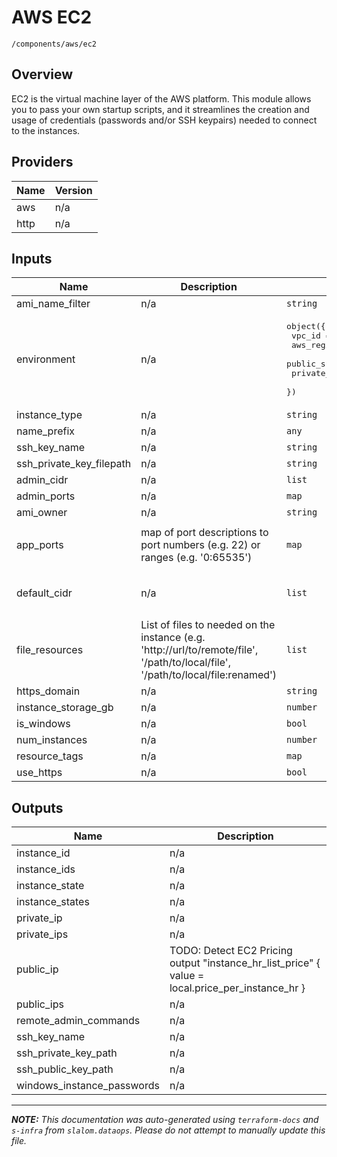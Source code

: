 
# AWS EC2

`/components/aws/ec2`

## Overview


EC2 is the virtual machine layer of the AWS platform. This module allows you to pass your own startup scripts, and it streamlines the creation and usage of
credentials (passwords and/or SSH keypairs) needed to connect to the instances.

## Providers

| Name | Version |
|------|---------|
| aws | n/a |
| http | n/a |

## Inputs

| Name | Description | Type | Default | Required |
|------|-------------|------|---------|:-----:|
| ami\_name\_filter | n/a | `string` | n/a | yes |
| environment | n/a | <pre>object({<br>    vpc_id          = string<br>    aws_region      = string<br>    public_subnets  = list(string)<br>    private_subnets = list(string)<br>  })</pre> | n/a | yes |
| instance\_type | n/a | `string` | n/a | yes |
| name\_prefix | n/a | `any` | n/a | yes |
| ssh\_key\_name | n/a | `string` | n/a | yes |
| ssh\_private\_key\_filepath | n/a | `string` | n/a | yes |
| admin\_cidr | n/a | `list` | `[]` | no |
| admin\_ports | n/a | `map` | `{}` | no |
| ami\_owner | n/a | `string` | `"amazon"` | no |
| app\_ports | map of port descriptions to port numbers (e.g. 22) or ranges (e.g. '0:65535') | `map` | <pre>{<br>  "SSH": "22"<br>}</pre> | no |
| default\_cidr | n/a | `list` | <pre>[<br>  "0.0.0.0/0"<br>]</pre> | no |
| file\_resources | List of files to needed on the instance (e.g. 'http://url/to/remote/file', '/path/to/local/file', '/path/to/local/file:renamed') | `list` | `[]` | no |
| https\_domain | n/a | `string` | `""` | no |
| instance\_storage\_gb | n/a | `number` | `100` | no |
| is\_windows | n/a | `bool` | `false` | no |
| num\_instances | n/a | `number` | `1` | no |
| resource\_tags | n/a | `map` | `{}` | no |
| use\_https | n/a | `bool` | `false` | no |

## Outputs

| Name | Description |
|------|-------------|
| instance\_id | n/a |
| instance\_ids | n/a |
| instance\_state | n/a |
| instance\_states | n/a |
| private\_ip | n/a |
| private\_ips | n/a |
| public\_ip | TODO: Detect EC2 Pricing output "instance\_hr\_list\_price" { value = local.price\_per\_instance\_hr } |
| public\_ips | n/a |
| remote\_admin\_commands | n/a |
| ssh\_key\_name | n/a |
| ssh\_private\_key\_path | n/a |
| ssh\_public\_key\_path | n/a |
| windows\_instance\_passwords | n/a |

---------------------

_**NOTE:** This documentation was auto-generated using
`terraform-docs` and `s-infra` from `slalom.dataops`.
Please do not attempt to manually update this file._
